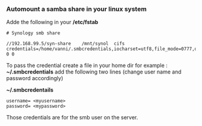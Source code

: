 ### Automount a samba share in your linux system

Adde the following in your **/etc/fstab**

```
# Synology smb share

//192.168.99.5/syn-share	/mnt/synol	cifs	credentials=/home/vanni/.smbcredentials,iocharset=utf8,file_mode=0777,dir_mode=0777 0 0
```
To pass the credential create a file in your home dir for example :
**~/.smbcredentials**
add the following two lines (change user name and password accordingly)

**~/.smbcredentails**
```
username= <myusername>
password= <mypassword>
```
Those credentials are for the smb user on the server.